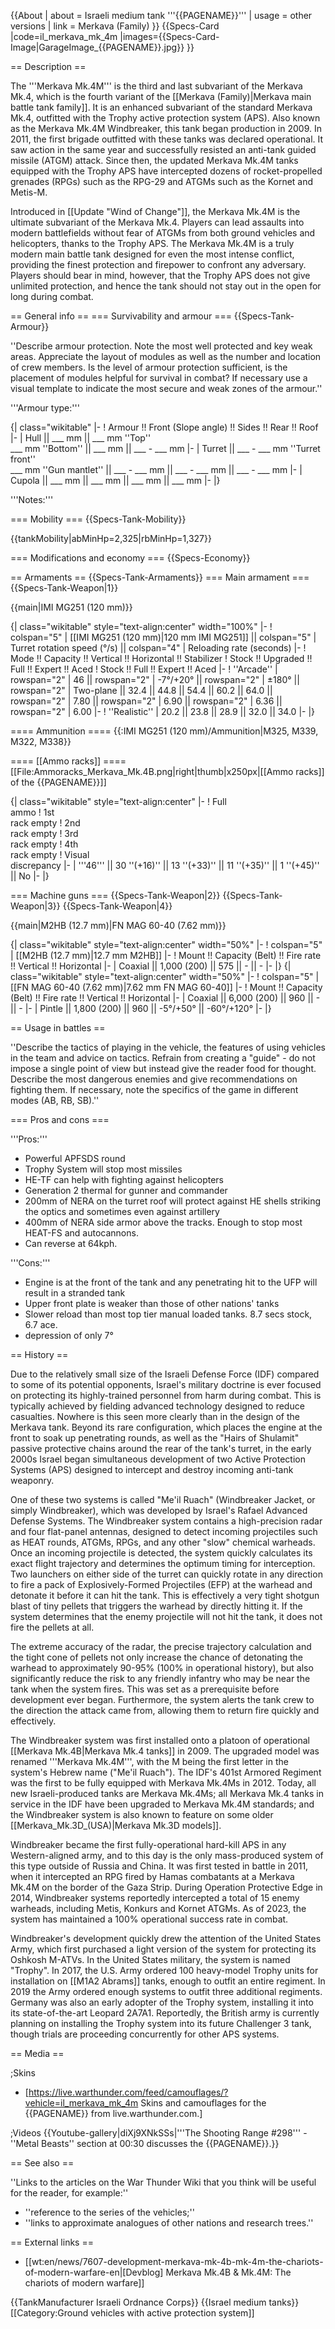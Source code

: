 {{About
| about = Israeli medium tank '''{{PAGENAME}}'''
| usage = other versions
| link = Merkava (Family)
}}
{{Specs-Card
|code=il_merkava_mk_4m
|images={{Specs-Card-Image|GarageImage_{{PAGENAME}}.jpg}}
}}

== Description ==
<!-- ''In the description, the first part should be about the history of the creation and combat usage of the vehicle, as well as its key features. In the second part, tell the reader about the ground vehicle in the game. Insert a screenshot of the vehicle, so that if the novice player does not remember the vehicle by name, he will immediately understand what kind of vehicle the article is talking about.'' -->
The '''Merkava Mk.4M''' is the third and last subvariant of the Merkava Mk.4, which is the fourth variant of the [[Merkava (Family)|Merkava main battle tank family]]. It is an enhanced subvariant of the standard Merkava Mk.4, outfitted with the Trophy active protection system (APS). Also known as the Merkava Mk.4M Windbreaker, this tank began production in 2009. In 2011, the first brigade outfitted with these tanks was declared operational. It saw action in the same year and successfully resisted an anti-tank guided missile (ATGM) attack. Since then, the updated Merkava Mk.4M tanks equipped with the Trophy APS have intercepted dozens of rocket-propelled grenades (RPGs) such as the RPG-29 and ATGMs such as the Kornet and Metis-M.

Introduced in [[Update "Wind of Change"]], the Merkava Mk.4M is the ultimate subvariant of the Merkava Mk.4. Players can lead assaults into modern battlefields without fear of ATGMs from both ground vehicles and helicopters, thanks to the Trophy APS. The Merkava Mk.4M is a truly modern main battle tank designed for even the most intense conflict, providing the finest protection and firepower to confront any adversary. Players should bear in mind, however, that the Trophy APS does not give unlimited protection, and hence the tank should not stay out in the open for long during combat.

== General info ==
=== Survivability and armour ===
{{Specs-Tank-Armour}}
<!-- ''Describe armour protection. Note the most well protected and key weak areas. Appreciate the layout of modules as well as the number and location of crew members. Is the level of armour protection sufficient, is the placement of modules helpful for survival in combat? If necessary use a visual template to indicate the most secure and weak zones of the armour.'' -->
''Describe armour protection. Note the most well protected and key weak areas. Appreciate the layout of modules as well as the number and location of crew members. Is the level of armour protection sufficient, is the placement of modules helpful for survival in combat? If necessary use a visual template to indicate the most secure and weak zones of the armour.''

'''Armour type:''' <!-- The types of armour present on the vehicle and their general locations -->
<!-- Example: * Rolled homogeneous armour (Front, Side, Rear, Hull roof)
* Cast homogeneous armour (Turret, Transmission area) -->

{| class="wikitable"
|-
! Armour !! Front (Slope angle) !! Sides !! Rear !! Roof
|-
| Hull || ___ mm || ___ mm ''Top'' <br> ___ mm ''Bottom'' || ___ mm || ___ - ___ mm
|-
| Turret || ___ - ___ mm ''Turret front'' <br> ___ mm ''Gun mantlet'' || ___ - ___ mm || ___ - ___ mm || ___ - ___ mm
|-
| Cupola || ___ mm || ___ mm || ___ mm || ___ mm
|-
|}

'''Notes:''' <!-- Any additional notes which the user needs to be aware of -->
<!-- Example: * Suspension wheels are 20 mm thick, tracks are 30 mm thick, and torsion bars are 60 mm thick. -->

=== Mobility ===
{{Specs-Tank-Mobility}}
<!-- ''Write about the mobility of the ground vehicle. Estimate the specific power and manoeuvrability, as well as the maximum speed forwards and backwards.'' -->

{{tankMobility|abMinHp=2,325|rbMinHp=1,327}}

=== Modifications and economy ===
{{Specs-Economy}}

== Armaments ==
{{Specs-Tank-Armaments}}
=== Main armament ===
{{Specs-Tank-Weapon|1}}
<!-- ''Give the reader information about the characteristics of the main gun. Assess its effectiveness in a battle based on the reloading speed, ballistics and the power of shells. Do not forget about the flexibility of the fire, that is how quickly the cannon can be aimed at the target, open fire on it and aim at another enemy. Add a link to the main article on the gun: <code><nowiki>{{main|Name of the weapon}}</nowiki></code>. Describe in general terms the ammunition available for the main gun. Give advice on how to use them and how to fill the ammunition storage.'' -->
{{main|IMI MG251 (120 mm)}}

{| class="wikitable" style="text-align:center" width="100%"
|-
! colspan="5" | [[IMI MG251 (120 mm)|120 mm IMI MG251]] || colspan="5" | Turret rotation speed (°/s) || colspan="4" | Reloading rate (seconds)
|-
! Mode !! Capacity !! Vertical !! Horizontal !! Stabilizer
! Stock !! Upgraded !! Full !! Expert !! Aced
! Stock !! Full !! Expert !! Aced
|-
! ''Arcade''
| rowspan="2" | 46 || rowspan="2" | -7°/+20° || rowspan="2" | ±180° || rowspan="2" | Two-plane || 32.4 || 44.8 || 54.4 || 60.2 || 64.0 || rowspan="2" | 7.80 || rowspan="2" | 6.90 || rowspan="2" | 6.36 || rowspan="2" | 6.00
|-
! ''Realistic''
| 20.2 || 23.8 || 28.9 || 32.0 || 34.0
|-
|}

==== Ammunition ====
{{:IMI MG251 (120 mm)/Ammunition|M325, M339, M322, M338}}

==== [[Ammo racks]] ====
[[File:Ammoracks_Merkava_Mk.4B.png|right|thumb|x250px|[[Ammo racks]] of the {{PAGENAME}}]]
<!-- '''Last updated: 2.19.0.78''' -->
{| class="wikitable" style="text-align:center"
|-
! Full<br>ammo
! 1st<br>rack empty
! 2nd<br>rack empty
! 3rd<br>rack empty
! 4th<br>rack empty
! Visual<br>discrepancy
|-
| '''46''' || 30&nbsp;''(+16)'' || 13&nbsp;''(+33)'' || 11&nbsp;''(+35)'' || 1&nbsp;''(+45)'' || No
|-
|}

=== Machine guns ===
{{Specs-Tank-Weapon|2}}
{{Specs-Tank-Weapon|3}}
{{Specs-Tank-Weapon|4}}
<!-- ''Offensive and anti-aircraft machine guns not only allow you to fight some aircraft but also are effective against lightly armoured vehicles. Evaluate machine guns and give recommendations on its use.'' -->
{{main|M2HB (12.7 mm)|FN MAG 60-40 (7.62 mm)}}

{| class="wikitable" style="text-align:center" width="50%"
|-
! colspan="5" | [[M2HB (12.7 mm)|12.7 mm M2HB]]
|-
! Mount !! Capacity (Belt) !! Fire rate !! Vertical !! Horizontal
|-
| Coaxial || 1,000 (200) || 575 || - || -
|-
|}
{| class="wikitable" style="text-align:center" width="50%"
|-
! colspan="5" | [[FN MAG 60-40 (7.62 mm)|7.62 mm FN MAG 60-40]]
|-
! Mount !! Capacity (Belt) !! Fire rate !! Vertical !! Horizontal
|-
| Coaxial || 6,000 (200) || 960 || - || -
|-
| Pintle || 1,800 (200) || 960 || -5°/+50° || -60°/+120°
|-
|}

== Usage in battles ==
<!-- ''Describe the tactics of playing in the vehicle, the features of using vehicles in the team and advice on tactics. Refrain from creating a "guide" - do not impose a single point of view but instead give the reader food for thought. Describe the most dangerous enemies and give recommendations on fighting them. If necessary, note the specifics of the game in different modes (AB, RB, SB).'' -->
''Describe the tactics of playing in the vehicle, the features of using vehicles in the team and advice on tactics. Refrain from creating a "guide" - do not impose a single point of view but instead give the reader food for thought. Describe the most dangerous enemies and give recommendations on fighting them. If necessary, note the specifics of the game in different modes (AB, RB, SB).''

=== Pros and cons ===
<!-- ''Summarise and briefly evaluate the vehicle in terms of its characteristics and combat effectiveness. Mark its pros and cons in a bulleted list. Try not to use more than 6 points for each of the characteristics. Avoid using categorical definitions such as "bad", "good" and the like - use substitutions with softer forms such as "inadequate" and "effective".'' -->

'''Pros:'''

* Powerful APFSDS round
* Trophy System will stop most missiles
* HE-TF can help with fighting against helicopters
* Generation 2 thermal for gunner and commander
* 200mm of NERA on the turret roof will protect against HE shells striking the optics and sometimes even against artillery
* 400mm of NERA side armor above the tracks. Enough to stop most HEAT-FS and autocannons.
* Can reverse at 64kph.

'''Cons:'''

* Engine is at the front of the tank and any penetrating hit to the UFP will result in a stranded tank
* Upper front plate is weaker than those of other nations' tanks
* Slower reload than most top tier manual loaded tanks. 8.7 secs stock, 6.7 ace.
* depression of only 7°

== History ==
<!-- ''Describe the history of the creation and combat usage of the vehicle in more detail than in the introduction. If the historical reference turns out to be too long, take it to a separate article, taking a link to the article about the vehicle and adding a block "/History" (example: <nowiki>https://wiki.warthunder.com/(Vehicle-name)/History</nowiki>) and add a link to it here using the <code>main</code> template. Be sure to reference text and sources by using <code><nowiki><ref></ref></nowiki></code>, as well as adding them at the end of the article with <code><nowiki><references /></nowiki></code>. This section may also include the vehicle's dev blog entry (if applicable) and the in-game encyclopedia description (under <code><nowiki>=== In-game description ===</nowiki></code>, also if applicable).'' -->
Due to the relatively small size of the Israeli Defense Force (IDF) compared to some of its potential opponents, Israel's military doctrine is ever focused on protecting its highly-trained personnel from harm during combat. This is typically achieved by fielding advanced technology designed to reduce casualties. Nowhere is this seen more clearly than in the design of the Merkava tank. Beyond its rare configuration, which places the engine at the front to soak up penetrating rounds, as well as the "Hairs of Shulamit" passive protective chains around the rear of the tank's turret, in the early 2000s Israel began simultaneous development of two Active Protection Systems (APS) designed to intercept and destroy incoming anti-tank weaponry.

One of these two systems is called "Me'il Ruach" (Windbreaker Jacket, or simply Windbreaker), which was developed by Israel's Rafael Advanced Defense Systems. The Windbreaker system contains a high-precision radar and four flat-panel antennas, designed to detect incoming projectiles such as HEAT rounds, ATGMs, RPGs, and any other "slow" chemical warheads. Once an incoming projectile is detected, the system quickly calculates its exact flight trajectory and determines the optimum timing for interception. Two launchers on either side of the turret can quickly rotate in any direction to fire a pack of Explosively-Formed Projectiles (EFP) at the warhead and detonate it before it can hit the tank. This is effectively a very tight shotgun blast of tiny pellets that triggers the warhead by directly hitting it. If the system determines that the enemy projectile will not hit the tank, it does not fire the pellets at all.

The extreme accuracy of the radar, the precise trajectory calculation and the tight cone of pellets not only increase the chance of detonating the warhead to approximately 90-95% (100% in operational history), but also significantly reduce the risk to any friendly infantry who may be near the tank when the system fires. This was set as a prerequisite before development ever began. Furthermore, the system alerts the tank crew to the direction the attack came from, allowing them to return fire quickly and effectively.

The Windbreaker system was first installed onto a platoon of operational [[Merkava Mk.4B|Merkava Mk.4 tanks]] in 2009. The upgraded model was renamed '''Merkava Mk.4M''', with the M being the first letter in the system's Hebrew name ("Me'il Ruach"). The IDF's 401st Armored Regiment was the first to be fully equipped with Merkava Mk.4Ms in 2012. Today, all new Israeli-produced tanks are Merkava Mk.4Ms; all Merkava Mk.4 tanks in service in the IDF have been upgraded to Merkava Mk.4M standards; and the Windbreaker system is also known to feature on some older [[Merkava_Mk.3D_(USA)|Merkava Mk.3D models]].

Windbreaker became the first fully-operational hard-kill APS in any Western-aligned army, and to this day is the only mass-produced system of this type outside of Russia and China. It was first tested in battle in 2011, when it intercepted an RPG fired by Hamas combatants at a Merkava Mk.4M on the border of the Gaza Strip. During Operation Protective Edge in 2014, Windbreaker systems reportedly intercepted a total of 15 enemy warheads, including Metis, Konkurs and Kornet ATGMs. As of 2023, the system has maintained a 100% operational success rate in combat.

Windbreaker's development quickly drew the attention of the United States Army, which first purchased a light version of the system for protecting its Oshkosh M-ATVs. In the United States military, the system is named "Trophy". In 2017, the U.S. Army ordered 100 heavy-model Trophy units for installation on [[M1A2 Abrams]] tanks, enough to outfit an entire regiment. In 2019 the Army ordered enough systems to outfit three additional regiments. Germany was also an early adopter of the Trophy system, installing it into its state-of-the-art Leopard 2A7A1. Reportedly, the British army is currently planning on installing the Trophy system into its future Challenger 3 tank, though trials are proceeding concurrently for other APS systems.

== Media ==
<!-- ''Excellent additions to the article would be video guides, screenshots from the game, and photos.'' -->

;Skins

* [https://live.warthunder.com/feed/camouflages/?vehicle=il_merkava_mk_4m Skins and camouflages for the {{PAGENAME}} from live.warthunder.com.]

;Videos
{{Youtube-gallery|diXj9XNkSSs|'''The Shooting Range #298''' - ''Metal Beasts'' section at 00:30 discusses the {{PAGENAME}}.}}

== See also ==
<!-- ''Links to the articles on the War Thunder Wiki that you think will be useful for the reader, for example:''
* ''reference to the series of the vehicles;''
* ''links to approximate analogues of other nations and research trees.'' -->
''Links to the articles on the War Thunder Wiki that you think will be useful for the reader, for example:''

* ''reference to the series of the vehicles;''
* ''links to approximate analogues of other nations and research trees.''

== External links ==
<!-- ''Paste links to sources and external resources, such as:''
* ''topic on the official game forum;''
* ''other literature.'' -->

* [[wt:en/news/7607-development-merkava-mk-4b-mk-4m-the-chariots-of-modern-warfare-en|[Devblog] Merkava Mk.4B & Mk.4M: The chariots of modern warfare]]

{{TankManufacturer Israeli Ordnance Corps}}
{{Israel medium tanks}}
[[Category:Ground vehicles with active protection system]]